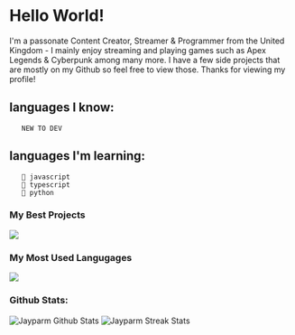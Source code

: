 # Hello World!

I'm a passonate Content Creator, Streamer & Programmer from the United Kingdom - I mainly enjoy streaming and playing games such as Apex Legends & Cyberpunk among many more. I have a few side projects that are mostly on my Github so feel free to view those. Thanks for viewing my profile!

## languages I know:
       NEW TO DEV
## languages I'm learning: 
       🍎 javascript
       🍔 typescript
       🍟 python

### My Best Projects

<img align="center" src="https://jayparmgithubstats.vercel.app/api/pin?username=jayparm&repo=jayparm.github.io"/>

### My Most Used Langugages

<img align="center" src="https://github-readme-stats.vercel.app/api/top-langs/?username=jayparm&layout=compact"/>

### Github Stats:

<img align="center" src="https://jayparmgithubstats.vercel.app/api?username=Jayparm&show_icons=true&layout-compact&theme=tokyonight&&hide_border=true&count_private=true&include_all_commits=true" alt="Jayparm Github Stats" /> 
<img align="center" src="https://github-readme-streak-stats.herokuapp.com/?user=Jayparm&theme=dark" alt="Jayparm Streak Stats" /> 
